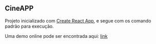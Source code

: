 ## CineAPP

Projeto inicializado com [Create React App](https://github.com/facebook/create-react-app),
e segue com os comando padrão para execução.

Uma demo online pode ser encontrada aqui: [link](https://cineapp-challenge.herokuapp.com/)